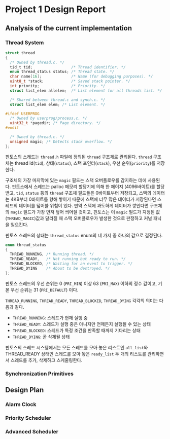 # Project 1 Design Report

## Analysis of the current implementation

### Thread System

```c
struct thread
{
  /* Owned by thread.c. */
  tid_t tid;                 /* Thread identifier. */
  enum thread_status status; /* Thread state. */
  char name[16];             /* Name (for debugging purposes). */
  uint8_t *stack;            /* Saved stack pointer. */
  int priority;              /* Priority. */
  struct list_elem allelem;  /* List element for all threads list. */

  /* Shared between thread.c and synch.c. */
  struct list_elem elem; /* List element. */

#ifdef USERPROG
  /* Owned by userprog/process.c. */
  uint32_t *pagedir; /* Page directory. */
#endif

  /* Owned by thread.c. */
  unsigned magic; /* Detects stack overflow. */
};
```

핀토스의 스레드는 `thread.h` 파일에 정의된 `thread` 구조체로 관리된다. `thread` 구조체는 thread id(`tid`), 상태(`status`), 스택 포인터(`stack`), 우선 순위(`priority`)를 저장한다.

구조체의 가장 마지막에 있는 `magic` 필드는 스택 오버플로우를 감지하는 데에 사용된다. 핀토스에서 스레드는 palloc 메모리 할당기에 의해 한 페이지 (4096바이트)를 할당받고, `tid`, `status` 등의 `thread` 구조체 필드들은 0바이트부터 저장되고, 스택의 데이터는 4KB부터 0바이트를 향해 쌓이기 때문에 스택에 너무 많은 데이터가 저장된다면 스레드의 데이터를 덮어쓸 위험이 있다. 만약 스택에 과도하게 데이터가 쌓인다면 구조체의 `magic` 필드가 가장 먼저 덮어 씌어질 것이고, 핀토스는 이 `magic` 필드가 지정된 값 (`THREAD_MAGIC`)값과 달라질 때 스택 오버플로우가 발생한 것으로 판정하고 커널 패닉을 일으킨다.

핀토스 스레드의 상태는 `thread_status` enum의 네 가지 중 하나의 값으로 결정된다.

```c
enum thread_status
{
  THREAD_RUNNING, /* Running thread. */
  THREAD_READY,   /* Not running but ready to run. */
  THREAD_BLOCKED, /* Waiting for an event to trigger. */
  THREAD_DYING    /* About to be destroyed. */
};
```

핀토스 스레드의 우선 순위는 0 (`PRI_MIN`) 이상 63 (`PRI_MAX`) 이하의 정수 값이고, 기본 우선 순위는 31 (`PRI_DEFAULT`) 이다.

`THREAD_RUNNING`, `THREAD_READY`, `THREAD_BLOCKED`, `THREAD_DYING` 각각의 의미는 다음과 같다.

- `THREAD_RUNNING`: 스레드가 현재 실행 중
- `THREAD_READY`: 스레드가 실행 중은 아니지만 언제든지 실행될 수 있는 상태
- `THREAD_BLOCKED`: 스레드가 특정 조건을 만족할 때까지 기다리는 상태
- `THREAD_DYING`: 곧 삭제될 상태

핀토스의 스레드 시스템에서는 모든 스레드를 모아 놓은 리스트인 `all_list`와 THREAD_READY 상태인 스레드를 모아 놓은 `ready_list` 두 개의 리스트를 관리하면서 스레드를 추가, 삭제하고 스케줄링한다.

### Synchronization Primitives

## Design Plan

### Alarm Clock

### Priority Scheduler

### Advanced Scheduler
